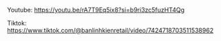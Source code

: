 Youtube: https://youtu.be/rA7T9Eq5ix8?si=b9ri3zc5fuzHT4Qg

Tiktok: https://www.tiktok.com/@banlinhkienretail/video/7424718703511538962

